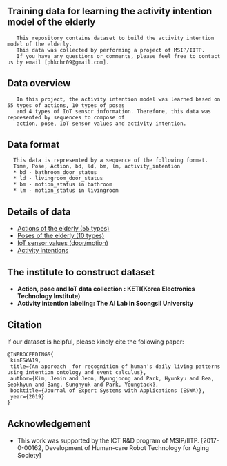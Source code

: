 ## Training data for learning the activity intention model of the elderly
```description01
   This repository contains dataset to build the activity intention model of the elderly. 
   This data was collected by performing a project of MSIP/IITP. 
   If you have any questions or comments, please feel free to contact us by email [phkchr09@gmail.com].
```

## Data overview
```description02
   In this project, the activity intention model was learned based on 55 types of actions, 10 types of poses 
   and 4 types of IoT sensor information. Therefore, this data was represented by sequences to compose of 
   action, pose, IoT sensor values and activity intention. 
```

## Data format
 ```description03
   This data is represented by a sequence of the following format.
   Time, Pose, Action, bd, ld, bm, lm, activity_intention 
   * bd - bathroom_door_status
   * ld - livingroom_door_status
   * bm - motion_status in bathroom
   * lm - motion_status in livingroom
   ```
 
## Details of data
 * [Actions of the elderly (55 types)](https://github.com/ssu0221/AIR_TrainingDataSet/blob/master/data_description/Action/README.md)
 * [Poses of the elderly (10 types)](https://github.com/ssu0221/AIR_TrainingDataSet/blob/master/data_description/Pose/README.md)
 * [IoT sensor values (door/motion)](https://github.com/ssu0221/AIR_TrainingDataSet/blob/master/data_description/IoT/README.md)
 * [Activity intentions](https://github.com/ssu0221/AIR_TrainingDataSet/blob/master/data_description/Activity_Intention/README.md)

## The institute to construct dataset
 * __Action, pose and IoT data collection : KETI(Korea Electronics Technology Institute)__
 * __Activity intention labeling: The AI Lab in Soongsil University__


## Citation
If our dataset is helpful, please kindly cite the following paper:
 ```description04
 @INPROCEEDINGS{
  kimESWA19,
  title={An approach  for recognition of human’s daily living patterns using intention ontology and event calculus},
  author={Kim, Jemin and Jeon, Myungjoong and Park, Hyunkyu and Bea, Seokhyun and Bang, Sunghyuk and Park, Youngtack},
  booktitle={Journal of Expert Systems with Applications (ESWA)},
  year={2019}
}
 ```

## Acknowledgement
 * This work was supported by the ICT R&D program of MSIP/IITP. [2017-0-00162, Development of Human-care Robot Technology for Aging Society]
 
 
 
 

